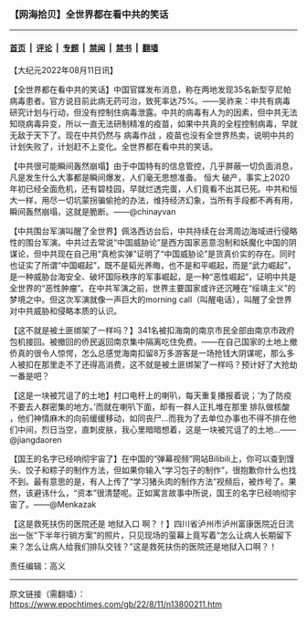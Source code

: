 ### 【网海拾贝】全世界都在看中共的笑话

---

#### [首页](../../../..?n13800211) &nbsp;|&nbsp; [评论](../../../../../epoch-comment?n13800211) &nbsp;|&nbsp; [专题](../../../../../epoch-special?n13800211) &nbsp;|&nbsp; [禁闻](../../../../../epoch-news?n13800211) &nbsp;|&nbsp; [禁书](../../../../../books?n13800211) &nbsp;|&nbsp; [翻墙](https://github.com/gfw-breaker/nogfw/blob/master/README.md?n13800211)


<div class="post_content" id="artbody" itemprop="articleBody">
 <!-- article content begin -->
 <p>
  【大纪元2022年08月11日讯】
 </p>
 <p>
  【全世界都在看中共的笑话】中国官媒发布消息，称在两地发现35名新型亨尼帕病毒患者。官方说目前此病无药可治，致死率达75%。——吴祚来：中共有病毒研究计划与行动，但没有控制住病毒泄露。中共的病毒有人为的因素，但中共无法知晓病毒异变，所以一直无法研制精准的疫苗，如果中共真的全程控制病毒，早就无敌于天下了。现在中共仍然与
  <ok href="https://www.epochtimes.com/gb/tag/%E7%97%85%E6%AF%92%E4%BD%9C%E6%88%98.html">
   病毒作战
  </ok>
  ，疫苗也没有全世界热卖，说明中共的计划失败了，计划赶不上变化。全世界都在看中共的笑话。
 </p>
 <p>
  【中共很可能瞬间轰然崩塌】由于中国特有的信息管控，几乎屏蔽一切负面消息，凡是发生什么大事都是瞬间爆发，人们毫无思想准备。
  <ok href="https://www.epochtimes.com/gb/tag/%E6%81%92%E5%A4%A7.html">
   恒大
  </ok>
  破产，事实上2020年初已经全面危机，还有碧桂园，早就烂透完蛋，人们竟看不出其已死。中共和恒大一样，用尽一切坑蒙拐骗偷抢的办法，维持经济幻象，当所有手段都不再有用，瞬间轰然崩塌，这就是脆断。——@chinayvan
 </p>
 <p>
  【中共围台军演叫醒了全世界】佩洛西访台后，中共持续在台湾周边海域进行侵略性的围台军演。中共过去常说“中国威胁论”是西方国家恶意泡制和妖魔化中国的阴谋论，但中共现在自己用“真枪实弹”证明了“中国威胁论”是货真价实的存在。同时也证实了所谓“中国崛起”，既不是韬光养晦，也不是和平崛起，而是“武力崛起”，是一种威胁台海安全、破坏国际秩序的军事崛起，是一种“恶性崛起”，证明中共是全世界的“恶性肿瘤”。在中共军演之前，世界主要国家或许还沉睡在“绥靖主义”的梦境之中。但这次军演就像一声巨大的morning call（叫醒电话），叫醒了全世界对中共威胁和侵略本质的认识。
 </p>
 <p>
  【这不就是被土匪绑架了一样吗？】341名被扣海南的南京市民全部由南京市政府包机接回。被撤回的侨民返回南京集中隔离吃住免费。——在自己国家的土地上撤侨真的很令人惊愕，怎么总感觉海南扣留8万多游客是一场抢钱大阴谋呢，那么多人被扣在那里走不了还得高消费，这不就是被土匪绑架了一样吗？预计好了大抢劫一番是吧？
 </p>
 <p>
  【这是一块被咒诅了的土地】村口电杆上的喇叭，每天重复播报着说；‘为了防疫不要去人群密集的地方。’而就在喇叭下面，却有一群人正扎堆在那里
  <ok href="https://www.epochtimes.com/gb/tag/%E6%8E%92%E9%98%9F%E5%81%9A%E6%A0%B8%E9%85%B8.html">
   排队做核酸
  </ok>
  ，他们神情麻木的向前缓缓移动，如同丧尸…而我为了去单位办事也不得不排在他们中间，烈日当空，直刺皮肤，我心里暗暗想着，这是一块被咒诅了的土地…——@jiangdaoren
 </p>
 <p>
  【国王的名字已经响彻宇宙了】在中国的“弹幕视频”网站Bilibili上，你可以查到馒头、饺子和粽子的制作方法，但如果你输入“学习包子的制作”，很抱歉你什么也找不到。最有意思的是，有人上传了“学习猪头肉的制作方法”视频后，被炸号了。果然，该避讳什么，“资本”很清楚呢。正如寓言故事中所说，国王的名字已经响彻宇宙了。——@Menkazak
 </p>
 <p>
  【这是救死扶伤的医院还是
  <ok href="https://www.epochtimes.com/gb/tag/%E5%9C%B0%E7%8B%B1%E5%85%A5%E5%8F%A3.html">
   地狱入口
  </ok>
  啊？！】四川省泸州市泸州富康医院近日流出一张“下半年行销方案”的照片，只见现场的萤幕上竟写着“怎么让病人长期留下来？怎么让病人给我们排队交钱？”这是救死扶伤的医院还是地狱入口啊？！
 </p>
 <p>
  责任编辑：高义
 </p>
 <!-- article content end -->
 <div id="below_article_ad">
 </div>
</div>


---

原文链接（需翻墙）：https://www.epochtimes.com/gb/22/8/11/n13800211.htm